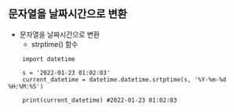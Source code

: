## 문자열을 날짜시간으로 변환
* 문자열을 날짜시간으로 변환
    * strptime() 함수 
    
```
    import datetime

    s = '2022-01-23 01:02:03'
    current_datetime = datetime.datetime.srtptime(s, '%Y-%m-%d %H:%M:%S')

    print(current_datetime) #2022-01-23 01:02:03

```

